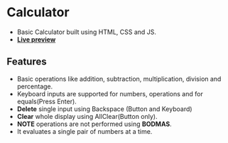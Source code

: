 # Calculator
* Basic Calculator built using HTML, CSS and JS.
* [__Live preview__](https://asroshankrishna.github.io/Calculator/)

## Features
* Basic operations like addition, subtraction, multiplication, division and percentage.
* Keyboard inputs are supported for numbers, operations and for equals(Press Enter).
* __Delete__ single input using Backspace (Button and Keyboard)
* __Clear__ whole display using AllClear(Button only).
* __NOTE__ operations are not performed using __BODMAS__.
* It evaluates a single pair of numbers at a time.